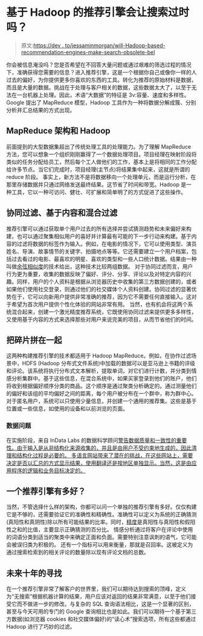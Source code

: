 # 基于 Hadoop 的推荐引擎会让搜索过时吗？

> 原文:[https://dev . to/jessaminmorgan/will-Hadoop-based-recommendation-engines-make-search-obsolete-bel](https://dev.to/jessaminmorgan/will-hadoop-based-recommendation-engines-make-search-obsolete-bel)

你会被信息淹没吗？您是否希望在不回答大量问题或通过艰难的筛选过程的情况下，准确获得您需要的信息？进入推荐引擎，这是一个根据你自己或像你一样的人过去的偏好，为你提供更多你喜欢的东西的工具。转化为推荐的原始材料是数据，而且是大量的数据。挑战在于处理与客户相关的数据，这些数据太大了，以至于无法在一台机器上处理。因此，术语“大数据”的特征是 3v:容量、速度和多样性。Google 提出了 MapReduce 模型，Hadoop 工具作为一种将数据分解成簇、分别分析并汇总结果的方式出现。

## MapReduce 架构和 Hadoop

前面提到的大型数据集超出了传统处理工具的处理能力。为了理解 MapReduce 方法，您可以想象一个组织刚刚赢得了一个数据处理项目。项目经理在映射阶段将类似的任务分配给员工，然后每个工人做他们的工作，基本上是将相同的工作分配给许多节点。当它们完成时，项目经理(主节点)将结果集中起来，这就是所谓的 reduce 阶段。
事实上，新方法不是将数据移向一个处理单元，而是运行分析，在那里存储数据并只通过网络发送最终结果。这节省了时间和带宽。Hadoop 是一种工具，它以一种可访问、健壮、可扩展和简单明了的方式促进了这些操作。

## 协同过滤、基于内容和混合过滤

推荐引擎可以通过获取单个用户过去的所有选择并尝试猜测趋势和未来偏好来构建，也可以通过聚集相似用户的喜好并计算最有可能的下一步行动来构建。基于内容的过滤将数据的标签作为输入。例如，在电影的情况下，它可以使用类型、演员姓名、导演、故事情节的关键字、拍摄地点等等。它还需要建立一个用户档案，包括过去看过的电影、最喜欢的明星、喜欢的类型和一些人口统计数据。结果由一种叫做[余弦相似度](http://masongallo.github.io/machine/learning,/python/2016/07/29/cosine-similarity.html)的技术给出，这种技术比较两组数据。
对于协同过滤而言，用户行为更为重要，收集的数据反映了偏好、评分、分享、评论以及对特定内容的兴趣。同样，用户的个人资料是根据从浏览器历史中收集的第三方数据创建的，或者如果他们使用社交登录，则通过他们的社交媒体个人资料创建。协同过滤的显著优势在于，它可以向新用户提供非常准确的推荐，因为它不需要任何直接输入。这对于希望为首次用户提供个性化体验的网站非常有用。
当然，也有机会将这两个系统混合起来，创建一个激光精度推荐系统，它既使用协同过滤来提供更多多样性，又使用基于内容的方式来选择那些对用户来说完美的项目，从而节省他们的时间。

## 把碎片拼在一起

这两种构建推荐引擎的技术都适用于 Hadoop MapReduce。例如，在协作过滤场景中，HDFS (Hadoop 分布式文件系统)中加载的数据可以是亚马逊上书籍的评级和评论。该系统将执行分布式文本解析，提取单词，对它们进行计数，并分类到情感分析集群中。基于这些信息，在混合系统中，如果买家登录到他们的账户，他们将收到根据偏好顺序分类的商品。这个顺序是通过聚类分析确定的。通过测量他们的偏好和该组的平均偏好之间的距离，每个用户被分布在一个群中，称为群中心。对于匿名用户，系统可以只使用少量信息，并创建一个通用的推荐集。这些是基于位置或一些信息，如使用的设备和以前浏览的页面。

### 数据问题

在实施阶段，来自 InData Labs 的数据科学顾问[警告数据质量和一致性的重要性。由于输入是从非结构化来源收集的，并且是由用户不受约束地生成的，因此清理和结构化过程是必要的。
多语言网站带来了潜在的挑战，在这些网站上，需要决定是否以汇总的方式显示结果，使用翻译还是按地区单独显示。当然，这是由应用程序的逻辑和业务目标决定的。](https://indatalabs.com/)

## 一个推荐引擎有多好？

当然，不管选择什么样的架构，你都可以问一个单独的推荐引擎有多好。仅仅构建它是不够的，还需要验证它的准确性和精确性。准确性可以定义为系统的正确猜测(真阳性和真阴性)除以所有可能结果的比率。同时，[精度](http://www.bgu.ac.il/~shanigu/Publications/EvaluationMetrics.17.pdf)是真阳性与真阳性和假阳性之和的比值，主要显示正确猜测的百分比。
情感分析通过将客户在评论中使用的词语分类到适当的聚类中来确定正面和负面。需要特别注意讽刺的语气，它可能会被误归类为积极的。
还有一个指标可以用来衡量，那就是召回率。这被定义为通过搜索检索到的相关评论的数量除以现有评论文档的总数。

## 未来十年的寻找

在一个推荐引擎非常了解客户的世界里，我们可以期待达到搜索的顶峰，定义为“无搜索”根据机器计算的结果，用户应该对返回的结果非常满意，以至于他们接受它而不做进一步的修改。与复杂的 SQL 查询语法相比，这是一个显著的区别，甚至与今天可用的专门的 Google 查询相比也是如此。我们可以期待一个基于第三方数据(如浏览器 cookies 和社交媒体偏好)的“读心术”搜索选项，所有这些都通过 Hadoop 进行了巧妙的过滤。